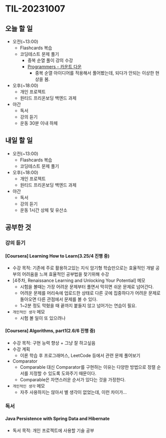 # TIL-20231007

## 오늘 할 일

- 오전(~13:00)
  - Flashcards 복습
  - 코딩테스트 문제 풀기
    - 중복 순열 풀이 강의 수강
    - [Programmers - 카운트 다운](https://school.programmers.co.kr/learn/courses/30/lessons/131129)
      - 중복 순열 아이디어를 적용해서 풀어봤는데, 되다가 안되는 이상한 현상을 봄.
- 오후(~18:00)
  - 개인 프로젝트
  - 원티드 프리온보딩 백엔드 과제
- 야간
  - 독서
  - 강의 듣기
  - 운동 30분 이내 하체

## 내일 할 일

- 오전(~13:00)
  - Flashcards 복습
  - 코딩테스트 문제 풀기
- 오후(~18:00)
  - 개인 프로젝트
  - 원티드 프리온보딩 백엔드 과제
- 야간
  - 독서
  - 강의 듣기
  - 운동 1시간 상체 및 유산소

## 공부한 것

### 강의 듣기

#### [Coursera] Learning How to Learn(3.25/4 진행 중)

- 수강 목적: 기존에 주로 활용하고있는 지식 암기형 학습만으로는 효율적인 개발 공부의 어려움을 느껴 효율적인 공부법을 찾기위해 수강
- [4주차, Renaissance Learning and Unlocking Your Potential] 메모
  - 시험을 볼때는 가장 어려운 문제부터 풀면서 막히면 쉬운 문제로 넘어간다.
  - 어려운 문제를 머리속에 업로드한 상태로 다른 곳에 집중하다가 어려운 문제로 돌아오면 다른 관점에서 문제를 볼 수 있다.
  - 1~2분 정도 막혔을 때 끝까지 붙들지 않고 넘어가는 연습이 필요.
- `개인적인 생각` 메모
  - 시험 볼 일이 또 있으려나

#### [Coursera] Algorithms, part1(2.6/6 진행 중)

- 수강 목적: 구현 능력 향상 + 그냥 잘 하고싶음
- 수강 계획
  - 이론 학습 후 프로그래머스, LeetCode 등에서 관련 문제 풀어보기
- Comparator
  - Comparable 대신 Comparator를 구현하는 이유는 다양한 방법으로 정렬 순서를 지정할 수 있도록 도와주기 때문이다.
  - Comparable은 자연스러운 순서가 있다는 것을 가정한다.
- `개인적인 생각` 메모
  - 자주 사용하지는 않아서 별 생각이 없었는데, 이런 차이가...

### 독서

#### Java Persistence with Spring Data and Hibernate

- 독서 목적: 개인 프로젝트에 사용할 기술 공부
